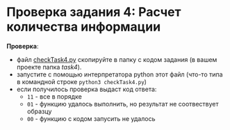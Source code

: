 # Проверка задания 4: Расчет количества информации

**Проверка**:
- файл [checkTask4.py](checkTask4.py) скопируйте в папку с кодом задания (в вашем проекте папка *task4*).
- запустите с помощью интерпретатора python этот файл (что-то типа в командной строке `python3 checkTask4.py`)
- если получилось проверка выдаст код ответа:
    - `11` - все в порядке
    - `01` - функцию удалось выполнить, но результат не соотвествует образцу
    - `00` - функцию с кодом запусить не удалось